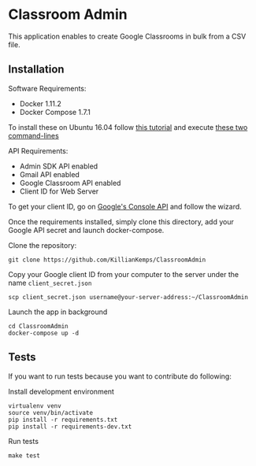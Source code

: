 # Classroom Admin

This application enables to create Google Classrooms in bulk from a CSV file.


## Installation

Software Requirements:
  - Docker 1.11.2
  - Docker Compose 1.7.1

To install these on Ubuntu 16.04 follow [this tutorial](https://www.digitalocean.com/community/tutorials/how-to-install-and-use-docker-on-ubuntu-16-04) and execute [these two command-lines](https://github.com/docker/compose/releases/tag/1.7.1)

API Requirements:
  - Admin SDK API enabled
  - Gmail API enabled
  - Google Classroom API enabled
  - Client ID for Web Server

To get your client ID, go on [Google's Console API](https://console.developers.google.com/apis/) and follow the wizard.

Once the requirements installed, simply clone this directory, add your Google API secret and launch docker-compose.

Clone the repository:
``` Server
git clone https://github.com/KillianKemps/ClassroomAdmin
```

Copy your Google client ID from your computer to the server under the name `client_secret.json`
``` Computer
scp client_secret.json username@your-server-address:~/ClassroomAdmin
```

Launch the app in background
```
cd ClassroomAdmin
docker-compose up -d
```

## Tests

If you want to run tests because you want to contribute do following:

Install development environment
```
virtualenv venv
source venv/bin/activate
pip install -r requirements.txt
pip install -r requirements-dev.txt
```

Run tests
```
make test
```
